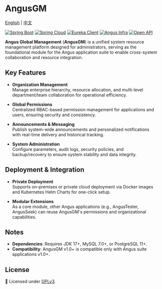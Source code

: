 # AngusGM

[English](README_en.md) | [中文](README.md)

[![Spring Boot](https://img.shields.io/badge/Spring%20Boot-3.4.0-brightgreen)](https://spring.io/projects/spring-boot)
[![Spring Cloud](https://img.shields.io/badge/Spring%20Cloud-4.2.0-brightgreen)](https://spring.io/projects/spring-cloud)
[![Eureka Client](https://img.shields.io/badge/Eureka%20Client-2.0.4-lightgrey)](https://spring.io/projects/spring-cloud-netflix)
[![Angus Infra](https://img.shields.io/badge/Angus%20Infra-1.0.0-red)](https://github.com/xcancloud/AngusInfra)
[![Open API](https://img.shields.io/badge/Open%20API-3.0.1-blue)](https://swagger.io/specification/)

**Angus Global Management** (**AngusGM**) is a unified system resource management platform designed for administrators, serving as the foundational module for the Angus application suite to enable cross-system collaboration and resource integration.

## Key Features

- **Organization Management**  
  Manage enterprise hierarchy, resource allocation, and multi-level department/team collaboration for operational efficiency.

- **Global Permissions**  
  Centralized RBAC-based permission management for applications and users, ensuring security and consistency.

- **Announcements & Messaging**  
  Publish system-wide announcements and personalized notifications with real-time delivery and historical tracking.

- **System Administration**  
  Configure parameters, audit logs, security policies, and backup/recovery to ensure system stability and data integrity.

## Deployment & Integration

- **Private Deployment**  
  Supports on-premises or private cloud deployment via Docker images and Kubernetes Helm Charts for one-click setup.

- **Modular Extensions**  
  As a core module, other Angus applications (e.g., AngusTester, AngusSeek) can reuse AngusGM's permissions and organizational capabilities.

## Notes

- **Dependencies**: Requires JDK 17+, MySQL 7.0+, or PostgreSQL 11+.
- **Compatibility**: AngusGM v1.0+ is compatible only with Angus suite applications v1.0+.

## License

📜 Licensed under [GPLv3](https://www.gnu.org/licenses/gpl-3.0.html).
